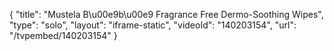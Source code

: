 {
    "title": "Mustela B\u00e9b\u00e9 Fragrance Free Dermo-Soothing Wipes",
    "type": "solo",
    "layout": "iframe-static",
    "videoId": "140203154",
    "url": "\/tvpembed\/140203154"
}
